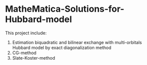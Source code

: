 # MatheMatica-Solutions-for-Hubbard-model
This project include: 
1. Estimation biquadratic and bilinear exchange with multi-orbitals Hubbard model by exact diagonalization method
2. CG-method 
3. Slate-Koster-method 
